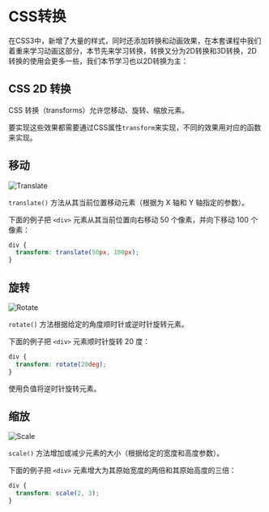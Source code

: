 # CSS转换

在CSS3中，新增了大量的样式，同时还添加转换和动画效果，在本套课程中我们着重来学习动画这部分，本节先来学习转换，转换又分为2D转换和3D转换，2D转换的使用会更多一些，我们本节学习也以2D转换为主：

## CSS 2D 转换

CSS 转换（transforms）允许您移动、旋转、缩放元素。

要实现这些效果都需要通过CSS属性`transform`来实现，不同的效果用对应的函数来实现。

## 移动

![Translate](https://www.w3school.com.cn/i/css/transform_translate.gif)

`translate()` 方法从其当前位置移动元素（根据为 X 轴和 Y 轴指定的参数）。

下面的例子把 `<div>` 元素从其当前位置向右移动 50 个像素，并向下移动 100 个像素：

```css
div {
  transform: translate(50px, 100px);
}
```

## 旋转

![Rotate](https://www.w3school.com.cn/i/css/transform_rotate.gif)

`rotate()` 方法根据给定的角度顺时针或逆时针旋转元素。

下面的例子把 `<div>` 元素顺时针旋转 20 度：

```css
div {
  transform: rotate(20deg);
}
```

使用负值将逆时针旋转元素。

## 缩放

![Scale](https://www.w3school.com.cn/i/css/transform_scale.gif)

`scale()` 方法增加或减少元素的大小（根据给定的宽度和高度参数）。

下面的例子把 `<div>` 元素增大为其原始宽度的两倍和其原始高度的三倍：

```css
div {
  transform: scale(2, 3);
}
```